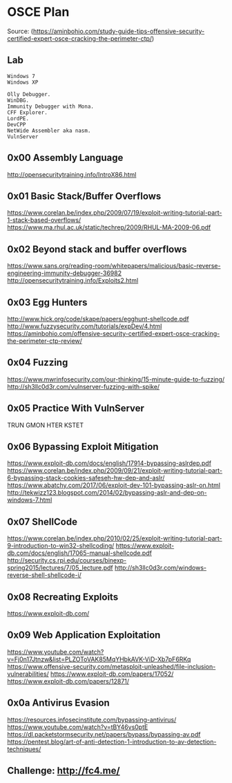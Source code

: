 # OSCE Plan 
Source: (https://aminbohio.com/study-guide-tips-offensive-security-certified-expert-osce-cracking-the-perimeter-ctp/)

## Lab

```
Windows 7
Windows XP
```
```
Olly Debugger.
WinDBG.
Immunity Debugger with Mona.
CFF Explorer.
LordPE.
DevCPP
NetWide Assembler aka nasm.
VulnServer
```

## 0x00 Assembly Language

http://opensecuritytraining.info/IntroX86.html

## 0x01 Basic Stack/Buffer Overflows

https://www.corelan.be/index.php/2009/07/19/exploit-writing-tutorial-part-1-stack-based-overflows/
https://www.ma.rhul.ac.uk/static/techrep/2009/RHUL-MA-2009-06.pdf

## 0x02 Beyond stack and buffer overflows

https://www.sans.org/reading-room/whitepapers/malicious/basic-reverse-engineering-immunity-debugger-36982
http://opensecuritytraining.info/Exploits2.html

## 0x03 Egg Hunters

http://www.hick.org/code/skape/papers/egghunt-shellcode.pdf
http://www.fuzzysecurity.com/tutorials/expDev/4.html
https://aminbohio.com/offensive-security-certified-expert-osce-cracking-the-perimeter-ctp-review/

## 0x04 Fuzzing

https://www.mwrinfosecurity.com/our-thinking/15-minute-guide-to-fuzzing/
http://sh3llc0d3r.com/vulnserver-fuzzing-with-spike/

## 0x05 Practice With VulnServer

TRUN
GMON
HTER
KSTET

## 0x06 Bypassing Exploit Mitigation

https://www.exploit-db.com/docs/english/17914-bypassing-aslrdep.pdf
https://www.corelan.be/index.php/2009/09/21/exploit-writing-tutorial-part-6-bypassing-stack-cookies-safeseh-hw-dep-and-aslr/
https://www.abatchy.com/2017/06/exploit-dev-101-bypassing-aslr-on.html
http://tekwizz123.blogspot.com/2014/02/bypassing-aslr-and-dep-on-windows-7.html

## 0x07 ShellCode

https://www.corelan.be/index.php/2010/02/25/exploit-writing-tutorial-part-9-introduction-to-win32-shellcoding/
https://www.exploit-db.com/docs/english/17065-manual-shellcode.pdf
http://security.cs.rpi.edu/courses/binexp-spring2015/lectures/7/05_lecture.pdf
http://sh3llc0d3r.com/windows-reverse-shell-shellcode-i/

## 0x08 Recreating Exploits

https://www.exploit-db.com/

## 0x09 Web Application Exploitation
https://www.youtube.com/watch?v=Fj0n17Jtnzw&list=PLZOToVAK85MqYHbkAVK-ViD-Xb7pF6RKq
https://www.offensive-security.com/metasploit-unleashed/file-inclusion-vulnerabilities/
https://www.exploit-db.com/papers/17052/
https://www.exploit-db.com/papers/12871/

## 0x0a Antivirus Evasion

https://resources.infosecinstitute.com/bypassing-antivirus/
https://www.youtube.com/watch?v=tBY46vs0ptE
https://dl.packetstormsecurity.net/papers/bypass/bypassing-av.pdf
https://pentest.blog/art-of-anti-detection-1-introduction-to-av-detection-techniques/


## Challenge: http://fc4.me/
